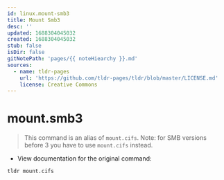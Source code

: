 ```yaml
---
id: linux.mount-smb3
title: Mount Smb3
desc: ''
updated: 1688304045032
created: 1688304045032
stub: false
isDir: false
gitNotePath: 'pages/{{ noteHiearchy }}.md'
sources:
  - name: tldr-pages
    url: 'https://github.com/tldr-pages/tldr/blob/master/LICENSE.md'
    license: Creative Commons
---
```

# mount.smb3

> This command is an alias of `mount.cifs`.
> Note: for SMB versions before 3 you have to use `mount.cifs` instead.

- View documentation for the original command:

`tldr mount.cifs`


